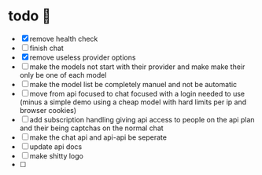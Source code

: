 # todo 🫩
- [x] remove health check
- [ ] finish chat
- [x] remove useless provider options
- [ ] make the models not start with their provider and make make their only be one of each model
- [ ] make the model list be completely manuel and not be automatic
- [ ] move from api focused to chat focused with a login needed to use (minus a simple demo using a cheap model with hard limits per ip and browser cookies)
- [ ] add subscription handling giving api access to people on the api plan and their being captchas on the normal chat
- [ ] make the chat api and api-api be seperate
- [ ] update api docs
- [ ] make shitty logo
- [ ]